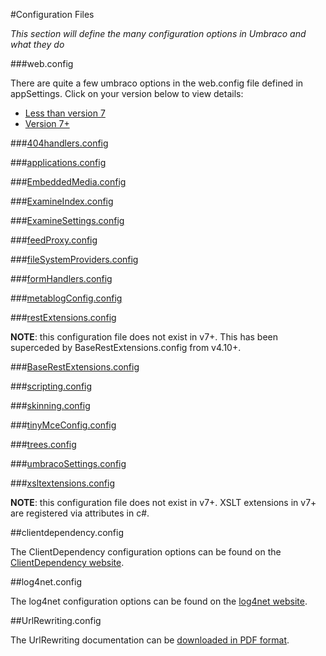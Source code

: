 #Configuration Files

_This section will define the many configuration options in Umbraco and what they do_ 

###web.config

There are quite a few umbraco options in the web.config file defined in appSettings. Click on your version below to view details:

* [Less than version 7](webconfig6.md)
* [Version 7+](webconfig7.md)

###[404handlers.config](404handlers/index.md)

###[applications.config](applications/index.md)

###[EmbeddedMedia.config](EmbeddedMedia/index.md)

###[ExamineIndex.config](ExamineIndex/index.md)

###[ExamineSettings.config](ExamineSettings/index.md)

###[feedProxy.config](feedProxy/index.md)

###[fileSystemProviders.config](fileSystemProviders/index.md)

###[formHandlers.config](formHandlers/index.md)

###[metablogConfig.config](metablogConfig/index.md)

###[restExtensions.config](restExtensions/index.md)

**NOTE**: this configuration file does not exist in v7+. This has been superceded by BaseRestExtensions.config from v4.10+.

###[BaseRestExtensions.config](BaseRestExtensions/index.md)

###[scripting.config](scripting/index.md)

###[skinning.config](skinning/index.md)

###[tinyMceConfig.config](tinyMceConfig/index.md)

###[trees.config](trees/index.md)

###[umbracoSettings.config](umbracoSettings/index.md)

###[xsltextensions.config](xsltextensions/index.md)

**NOTE**: this configuration file does not exist in v7+. XSLT extensions in v7+ are registered via attributes in c#.

##clientdependency.config

The ClientDependency configuration options can be found on the [ClientDependency website](https://github.com/Shandem/ClientDependency/wiki/Configuration).

##log4net.config

The log4net configuration options can be found on the [log4net website](http://logging.apache.org/log4net/release/manual/configuration.html).

##UrlRewriting.config

The UrlRewriting documentation can be [downloaded in PDF format](http://www.urlrewriting.net/Download.ashx?File=4640f315-27ae-4ab0-8930-6957cfd1f138).